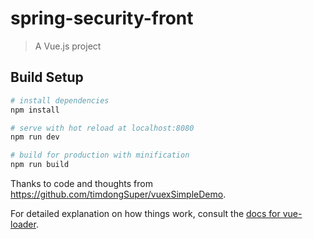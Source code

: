 # spring-security-front

> A Vue.js project

## Build Setup

``` bash
# install dependencies
npm install

# serve with hot reload at localhost:8080
npm run dev

# build for production with minification
npm run build
```
Thanks to code and thoughts from https://github.com/timdongSuper/vuexSimpleDemo.

For detailed explanation on how things work, consult the [docs for vue-loader](http://vuejs.github.io/vue-loader).

